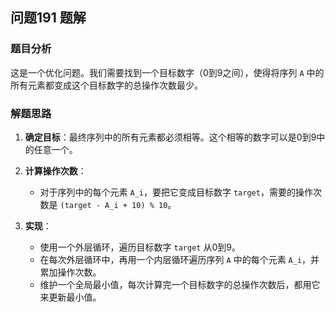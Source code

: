 ## 问题191 题解

### 题目分析

这是一个优化问题。我们需要找到一个目标数字（0到9之间），使得将序列 `A` 中的所有元素都变成这个目标数字的总操作次数最少。

### 解题思路

1.  **确定目标**：最终序列中的所有元素都必须相等。这个相等的数字可以是0到9中的任意一个。

2.  **计算操作次数**：
    -   对于序列中的每个元素 `A_i`，要把它变成目标数字 `target`，需要的操作次数是 `(target - A_i + 10) % 10`。

3.  **实现**：
    -   使用一个外层循环，遍历目标数字 `target` 从0到9。
    -   在每次外层循环中，再用一个内层循环遍历序列 `A` 中的每个元素 `A_i`，并累加操作次数。
    -   维护一个全局最小值，每次计算完一个目标数字的总操作次数后，都用它来更新最小值。
